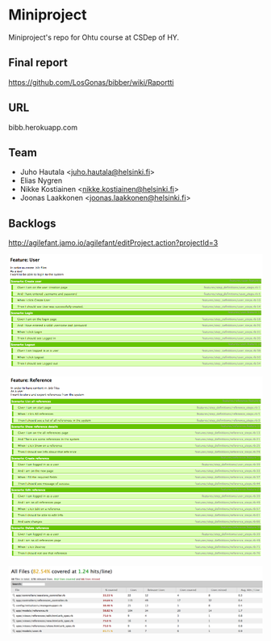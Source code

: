 # Miniproject

Miniproject's repo for Ohtu course at CSDep of HY.

## Final report
https://github.com/LosGonas/bibber/wiki/Raportti

## URL
bibb.herokuapp.com


## Team

* Juho Hautala <[juho.hautala@helsinki.fi][juhomail]>
* Elias Nygren
* Nikke Kostiainen <[nikke.kostiainen@helsinki.fi][nikgmail]>
* Joonas Laakkonen <[joonas.laakkonen@helsinki.fi][jonemail]>

[juhomail]: mailto:juho.hautal@helsinki.fi
[jonemail]: mailto:joonas.laakkonen@helsinki.fi
[nikgmail]: mailto:nikke.kostiainen@helsinki.fi

## Backlogs

http://agilefant.jamo.io/agilefant/editProject.action?projectId=3

![alt tag](images/user.png)

![alt tag](images/refs.png)

![alt tag](images/code_cov.png)
